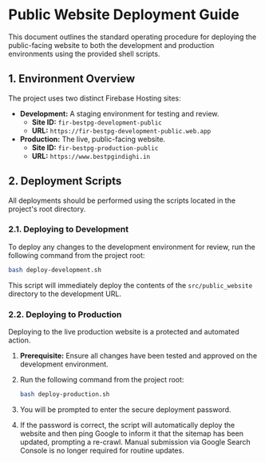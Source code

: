 # Public Website Deployment Guide

This document outlines the standard operating procedure for deploying the public-facing website to both the development and production environments using the provided shell scripts.

## 1. Environment Overview

The project uses two distinct Firebase Hosting sites:

-   **Development:** A staging environment for testing and review.
    -   **Site ID:** `fir-bestpg-development-public`
    -   **URL:** `https://fir-bestpg-development-public.web.app`
-   **Production:** The live, public-facing website.
    -   **Site ID:** `fir-bestpg-production-public`
    -   **URL:** `https://www.bestpgindighi.in`

## 2. Deployment Scripts

All deployments should be performed using the scripts located in the project's root directory.

### 2.1. Deploying to Development

To deploy any changes to the development environment for review, run the following command from the project root:

```bash
bash deploy-development.sh
```

This script will immediately deploy the contents of the `src/public_website` directory to the development URL.

### 2.2. Deploying to Production

Deploying to the live production website is a protected and automated action.

1.  **Prerequisite:** Ensure all changes have been tested and approved on the development environment.
2.  Run the following command from the project root:

    ```bash
    bash deploy-production.sh
    ```
3.  You will be prompted to enter the secure deployment password.
4.  If the password is correct, the script will automatically deploy the website and then ping Google to inform it that the sitemap has been updated, prompting a re-crawl. Manual submission via Google Search Console is no longer required for routine updates.
